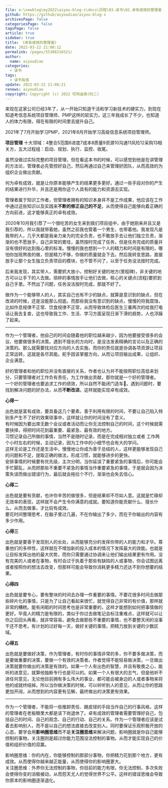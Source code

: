 ```yaml
---
file: e:\newblog\my2022\aiyou-blog-s\docs\历程\03.读书\02.卓有成效的管理者.md
github: https://github/aiyoudiao/aiyou-blog-s
archivesPage: false
categoriesPage: false
tagsPage: false
article: true
sidebar: true
title: 《卓有成效的管理者》
date: 2022-03-22 21:08:12
permalink: /pages/55308210321/
author: 
  name: aiyoudiao
categories: 
  - 读书
tags: 
  - 读书有感
update: 2022-03-22 21:08:21
renews: aiyoudiao
copyright: Copyright (c) 2022 哎哟迪奥(码二)
---
```


来现在这家公司已经3年了，从一开始只知道干活和学习新技术的硬实力，到现在知道考信息系统项目管理师、PMP这样的软实力，这三年我成长了不少，也知道人的体力有限，得在有限的时间里去提升自己。

<!-- more -->

2021年了7月开始学习PMP，2021年8月开始学习高级信息系统项目管理师。

**项目管理** 十大领域：4整合5范围6进度7成本8质量9资源10沟通11风险12采购13相关方，五大过程组：启动、规划、执行、监控、收尾。

虽然没做过实际完整的项目管理，但在看这本书的时候，可以感觉到他是在讲管理的方法论，管理者必先管控好自己，然后再通过自己来管理好团队，从而高效的为组织企业做出贡献。

何为卓有成效，就是让你原本能够产生的结果更多更好。通过一些手段对你的产生的结果进行升华，并且还是用你这个人具有的能力和资源去实现。

管理者属于知识工作者，但管理者拥有的知识本身并不是工作成果，他应该在工作中通过这些知识以及实践来**不断的修正自己的不足**，从而使得自己能够向着正确的方向前进，这才能够真正的卓有成效。

2020年10月我引荐了一个很吃苦的女生来到我们项目组中，由于她刚来并且又是我引荐的，所以我就带着她，虽然之前我也管着一个男生，也带着他。我发现凡是我带的人，几乎大都是我亲力亲为的完全负责，也不敢放手去让他们独立负责，渐渐的也不愿放手，自己非常的累哇，虽然按时完成了任务，但是任务完成的质量并没有很好的达到我心里的标准。慢慢的我也想到一个人的精力和时间是有限的，哪怕你加班熬夜的做，但是精力不够，你做的质量就会下去。然后我转变思路，直接放手让那个女生独立负责项目的模块，也不管不问了，以至于任务没法按时完成。

后来我发现，其实带人，需要抓大放小，控制好关键的地方(里程碑)，非关键的地方可以让手下的人去做。琐碎的事情放手让他们去做，核心的关键点(流程)要抓到自己手里。不然出了问题，任务没法按时完成，那就不好了。

做作为一个能够带人的人，其实自己也有不少的缺点，就算是意识到的缺点，但在改进的时候，还是没能那么彻底。而那些我没有意识到的缺点，慢慢的将我腐蚀，比如作息规律不正常、饮食规律不正常，从而导致体检后医生三番两次的给我打电话让我去复查，这也导致我工作、生活、学习方面呈现日渐下滑的趋势，人也浮躁了起来。

---

作为一个管理者，他自己的时间会随着他的职位越来越少，因为他要接受很多的会议、他要做很多的决策。遇到不擅长的方向时，是没法发表精确的言论以及正确的决策的。那么就需要找对应方向的人去实施，而你的责任就是协调各项资源让项目正常运转，这就是各尽其能。舵手因该掌握方向，从而让项目输出成果，让组织、企业满意。

好的管理者和他的职位并没有直接的关系，作者也认为并不能按照职位高低来划分，只要管理者对工作负有责任，为工作做出贡献，那你就是一个好的管理者。   
一个好的管理者也要追求工作的绩效，所以自然不能闭门造车🚗。遇到问题时，要找到解决问题的好办法，从而**不断改进**，这样就能实现卓有成效。

**心得一**

出色就是富有成效，要具备这几个要素，善于利用有限的时间，不要让自己陷入特别多产生不了好的效果琐事中，这样就让你的时间没有了意义。  
有时候因为要出席无数个会议或者活动而让你无法控制自己的时间，这个时候就需要抉择，得把时间花到最重要、最紧急、最有效的地方。  
习惯记录自己所做的事情，当然不是随时记录，而是在完成相对独立或者 工作两个小时左右的时候，主动记录，因为工作中的小细节也会有大的学问。  
这样无论是工作还是生活中，慢慢地让你成为善于总结的人，这样更能够发现自己的问题和不足，提取正确的做法，形成习惯，就能够进步的更快。  
安排事情的时候要有优先级，主次分明，当你延误了重要紧急的事情后，你可能会手忙脚乱，从而把那些不重要不紧急的事情当作重要紧急的事情，于是就会因为决策失误而做出错误行为，最后就会拖拉个不行，渐渐也会失去信心。

**心得二**

出色就是要有贡献，也许你辛苦的做很多，但是结果却不尽如人意。这就是忙碌却无效率的表现，这样就不会产生令你满意的成就。要知道你能贡献什么、擅长什么，从而去做事，才比较有成效。  
要花时间整理思考，在脑子里过几遍，不在你输出了多少，而在于你输出的内容有多少作用。

**心得三**

出色就是要善于发现别人的长处，从而能够充分的发挥你带的人的能力和才华。尊重他们的多样性，这样就在不增加新的投入成本的情况下发挥最大的效能。也就是让目标发挥出他的最大优势，而你只需要通过协调来让他们输出结果更有作用。没有完美的人或者在事物，有时会过于执着于那些有缺陷的人或事物，你会试图远离或者按照你的想法去改变，但那样可能会导致你消耗更多精力还达不到你想要的结果。 

**心得四**

出色就是要专心，要有整块的时间去办理一件重要的事情。不要花很多时间去做那些碎片化的事情，只是为了让自己看起来很忙，就觉得自己非常的有价值，那样就非常的糟糕。能有闲暇的时间思考也是非常重要的，这样才能想到如何把事情做的更好。毕竟人的精力是有限的，类似于你过去做笔记会标注重难点，这样就可以让你之后回头再看，就非常容易。避免去做那些不重要的事情，也不要整天闲的没事干还不思考。有计划的过好每一天，做好关键的事情，把精力放到关键的少数区域。

**心得五**

出色就是要做好决策，作为管理者，有时你的事情非常的多，你不要多做决策，而是要做重要的决策，要做一个有效的决策者。作者觉得不能轻易做决策，一旦做出决策就要你做出的决策是有效的。如果一个人有出色的智慧，并且有敬畏之心，能听的进意见，就算他独断专行也是可以的。如果一个人有很大的志气，但是他听不进任何意见，无论他目前拥有多么伟大的事业，都可能会被身边的人或者事物来将他的成就终结掉。所以当你做决策的时候，可以听听别人的意见，从而让你的思路更加开阔，从而想到的内容更有见解，最终做出的决策更有效果。  

---

作为一个管理者，不能将一些推卸责任、踢皮球的手段当作自己的行事风格，这样的管理者在老板眼里大都是该下岗退休了。卓有成效的管理者需要管理好自己，包括自己的时间、自己的观念、自己的行动、自己的关系。作为一个管理者应该是试着去影响别人，而不是以自己的想法直接去改变别人。同时要保证乐观积极开放的心态，要学会用**影响圈思维**而不是**关注圈思维**来解决问题，影响圈就是你自己能够控制的事物，关注圈则是超过你能力范围没法控制的事物。从而才能实现自己的价值和组织价值的双赢。

影响圈思维：你的内在，你能够控制的那部分事物，你把精力花到那个地方，更有成效。从而使得你越来越正能量，从而使得你的影响圈更大。  
关注圈思维：外界你无法控制的事物，你目前的能力有限，你无法控制，多次失败会使得你变的消极被动，从而怨天尤人的觉得世界不公平。这样的错误思维会导致你原本的影响圈逐渐退化。
